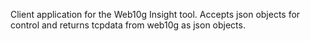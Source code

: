 Client application for the Web10g Insight tool. 
Accepts json objects for control and returns tcpdata from
web10g as json objects. 
